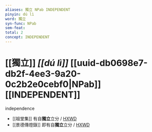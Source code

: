 ```yaml
---
aliases: 獨立 NPab INDEPENDENT
pinyin: dú lì
word: 獨立
syn-func: NPab
sem-feat: 
total: 2
concept: INDEPENDENT 
---
```

# [[獨立]] *[[dú lì]]*  [[uuid-db0698e7-db2f-4ee3-9a20-0c2b2e0cebf0|NPab]] [[INDEPENDENT]]
independence
 - [[祖堂集]] 有自**獨立**立分 / [HXWD](https://hxwd.org/textview.html?location=KR6q0002_Yan_014-4064a.50)
 - [[景德傳燈錄]] 即有自**獨立**立分 / [HXWD](https://hxwd.org/textview.html?location=KR6q0003_T_006-0250c.37)
